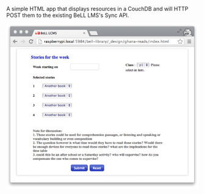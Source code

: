 A simple HTML app that displays resources in a CouchDB and will HTTP POST them to the existing BeLL LMS's Sync API. 

![Screenshot](screenshot.png)
